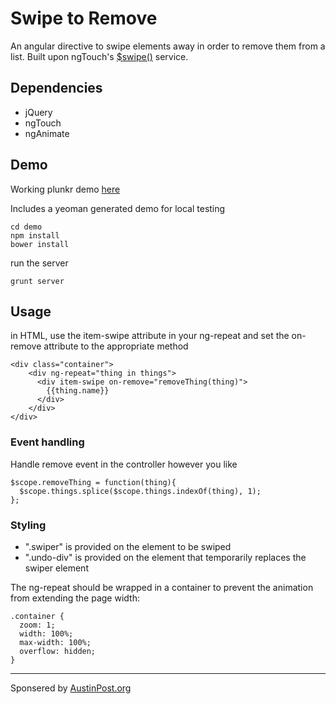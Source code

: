 Swipe to Remove
============

An angular directive to swipe elements away in order to remove them from a list. Built upon ngTouch's <a href="https://docs.angularjs.org/api/ngTouch/service/$swipe">$swipe()</a> service.

## Dependencies
*   jQuery
*   ngTouch
*   ngAnimate

## Demo
Working plunkr demo <a href="http://plnkr.co/edit/5ezZJ3yFFWVQWypAgC4h?p=preview">here<a/>

Includes a yeoman generated demo for local testing
```
cd demo
npm install
bower install
```
run the server
```
grunt server
```

## Usage
in HTML, use the item-swipe attribute in your ng-repeat and set the on-remove attribute to the appropriate method
```
<div class="container">
	<div ng-repeat="thing in things">
	  <div item-swipe on-remove="removeThing(thing)">
	    {{thing.name}}
	  </div>
	</div>
</div>
```

### Event handling
Handle remove event in the controller however you like
```
$scope.removeThing = function(thing){
  $scope.things.splice($scope.things.indexOf(thing), 1);
};
```

### Styling
*   ".swiper" is provided on the element to be swiped
*   ".undo-div" is provided on the element that temporarily replaces the swiper element

The ng-repeat should be wrapped in a container to prevent the animation from extending the page width:
```
.container {
  zoom: 1;
  width: 100%;
  max-width: 100%;
  overflow: hidden;
}
```

* * *
Sponsered by <a href="http://www.austinpost.org">AustinPost.org</a>

